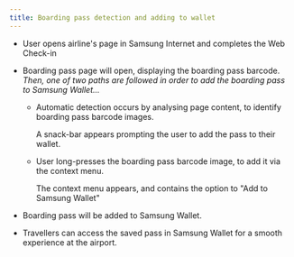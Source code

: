 ```yaml
---
title: Boarding pass detection and adding to wallet
---
```


* User opens airline's page in Samsung Internet and completes the Web Check-in

* Boarding pass page will open, displaying the boarding pass barcode. *Then, one of two paths are followed in order to add the boarding pass to Samsung Wallet...*

  - Automatic detection occurs by analysing page content, to identify boarding pass barcode images.

    A snack-bar appears prompting the user to add the pass to their wallet.

  - User long-presses the boarding pass barcode image, to add it via the context menu.

    The context menu appears, and contains the option to "Add to Samsung Wallet"

* Boarding pass will be added to Samsung Wallet.

* Travellers can access the saved pass in Samsung Wallet for a smooth experience at the airport.
